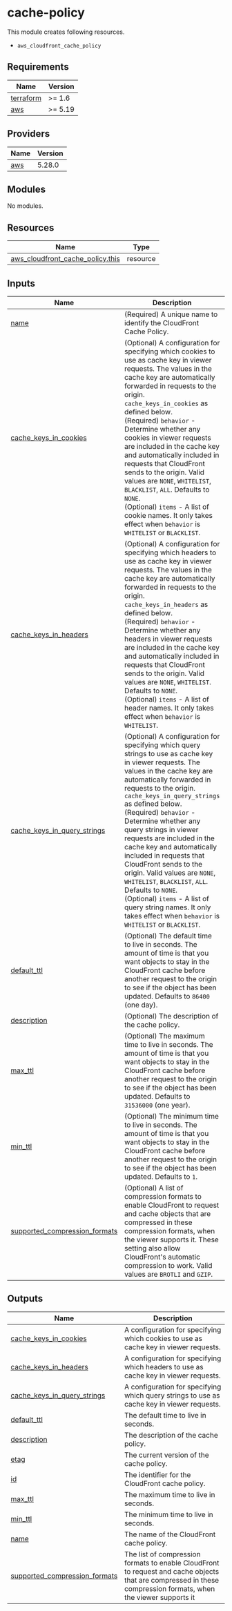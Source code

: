 # cache-policy

This module creates following resources.

- `aws_cloudfront_cache_policy`

<!-- BEGINNING OF PRE-COMMIT-TERRAFORM DOCS HOOK -->
## Requirements

| Name | Version |
|------|---------|
| <a name="requirement_terraform"></a> [terraform](#requirement\_terraform) | >= 1.6 |
| <a name="requirement_aws"></a> [aws](#requirement\_aws) | >= 5.19 |

## Providers

| Name | Version |
|------|---------|
| <a name="provider_aws"></a> [aws](#provider\_aws) | 5.28.0 |

## Modules

No modules.

## Resources

| Name | Type |
|------|------|
| [aws_cloudfront_cache_policy.this](https://registry.terraform.io/providers/hashicorp/aws/latest/docs/resources/cloudfront_cache_policy) | resource |

## Inputs

| Name | Description | Type | Default | Required |
|------|-------------|------|---------|:--------:|
| <a name="input_name"></a> [name](#input\_name) | (Required) A unique name to identify the CloudFront Cache Policy. | `string` | n/a | yes |
| <a name="input_cache_keys_in_cookies"></a> [cache\_keys\_in\_cookies](#input\_cache\_keys\_in\_cookies) | (Optional) A configuration for specifying which cookies to use as cache key in viewer requests. The values in the cache key are automatically forwarded in requests to the origin. `cache_keys_in_cookies` as defined below.<br>    (Required) `behavior` - Determine whether any cookies in viewer requests are included in the cache key and automatically included in requests that CloudFront sends to the origin. Valid values are `NONE`, `WHITELIST`, `BLACKLIST`, `ALL`. Defaults to `NONE`.<br>    (Optional) `items` - A list of cookie names. It only takes effect when `behavior` is `WHITELIST` or `BLACKLIST`. | <pre>object({<br>    behavior = optional(string, "NONE")<br>    items    = optional(set(string), [])<br>  })</pre> | `{}` | no |
| <a name="input_cache_keys_in_headers"></a> [cache\_keys\_in\_headers](#input\_cache\_keys\_in\_headers) | (Optional) A configuration for specifying which headers to use as cache key in viewer requests. The values in the cache key are automatically forwarded in requests to the origin. `cache_keys_in_headers` as defined below.<br>    (Required) `behavior` - Determine whether any headers in viewer requests are included in the cache key and automatically included in requests that CloudFront sends to the origin. Valid values are `NONE`, `WHITELIST`. Defaults to `NONE`.<br>    (Optional) `items` - A list of header names. It only takes effect when `behavior` is `WHITELIST`. | <pre>object({<br>    behavior = optional(string, "NONE")<br>    items    = optional(set(string), [])<br>  })</pre> | `{}` | no |
| <a name="input_cache_keys_in_query_strings"></a> [cache\_keys\_in\_query\_strings](#input\_cache\_keys\_in\_query\_strings) | (Optional) A configuration for specifying which query strings to use as cache key in viewer requests. The values in the cache key are automatically forwarded in requests to the origin. `cache_keys_in_query_strings` as defined below.<br>    (Required) `behavior` - Determine whether any query strings in viewer requests are included in the cache key and automatically included in requests that CloudFront sends to the origin. Valid values are `NONE`, `WHITELIST`, `BLACKLIST`, `ALL`. Defaults to `NONE`.<br>    (Optional) `items` - A list of query string names. It only takes effect when `behavior` is `WHITELIST` or `BLACKLIST`. | <pre>object({<br>    behavior = optional(string, "NONE")<br>    items    = optional(set(string), [])<br>  })</pre> | `{}` | no |
| <a name="input_default_ttl"></a> [default\_ttl](#input\_default\_ttl) | (Optional) The default time to live in seconds. The amount of time is that you want objects to stay in the CloudFront cache before another request to the origin to see if the object has been updated. Defaults to `86400` (one day). | `number` | `86400` | no |
| <a name="input_description"></a> [description](#input\_description) | (Optional) The description of the cache policy. | `string` | `"Managed by Terraform."` | no |
| <a name="input_max_ttl"></a> [max\_ttl](#input\_max\_ttl) | (Optional) The maximum time to live in seconds. The amount of time is that you want objects to stay in the CloudFront cache before another request to the origin to see if the object has been updated. Defaults to `31536000` (one year). | `number` | `31536000` | no |
| <a name="input_min_ttl"></a> [min\_ttl](#input\_min\_ttl) | (Optional) The minimum time to live in seconds. The amount of time is that you want objects to stay in the CloudFront cache before another request to the origin to see if the object has been updated. Defaults to `1`. | `number` | `1` | no |
| <a name="input_supported_compression_formats"></a> [supported\_compression\_formats](#input\_supported\_compression\_formats) | (Optional) A list of compression formats to enable CloudFront to request and cache objects that are compressed in these compression formats, when the viewer supports it. These setting also allow CloudFront's automatic compression to work. Valid values are `BROTLI` and `GZIP`. | `set(string)` | <pre>[<br>  "BROTLI",<br>  "GZIP"<br>]</pre> | no |

## Outputs

| Name | Description |
|------|-------------|
| <a name="output_cache_keys_in_cookies"></a> [cache\_keys\_in\_cookies](#output\_cache\_keys\_in\_cookies) | A configuration for specifying which cookies to use as cache key in viewer requests. |
| <a name="output_cache_keys_in_headers"></a> [cache\_keys\_in\_headers](#output\_cache\_keys\_in\_headers) | A configuration for specifying which headers to use as cache key in viewer requests. |
| <a name="output_cache_keys_in_query_strings"></a> [cache\_keys\_in\_query\_strings](#output\_cache\_keys\_in\_query\_strings) | A configuration for specifying which query strings to use as cache key in viewer requests. |
| <a name="output_default_ttl"></a> [default\_ttl](#output\_default\_ttl) | The default time to live in seconds. |
| <a name="output_description"></a> [description](#output\_description) | The description of the cache policy. |
| <a name="output_etag"></a> [etag](#output\_etag) | The current version of the cache policy. |
| <a name="output_id"></a> [id](#output\_id) | The identifier for the CloudFront cache policy. |
| <a name="output_max_ttl"></a> [max\_ttl](#output\_max\_ttl) | The maximum time to live in seconds. |
| <a name="output_min_ttl"></a> [min\_ttl](#output\_min\_ttl) | The minimum time to live in seconds. |
| <a name="output_name"></a> [name](#output\_name) | The name of the CloudFront cache policy. |
| <a name="output_supported_compression_formats"></a> [supported\_compression\_formats](#output\_supported\_compression\_formats) | The list of compression formats to enable CloudFront to request and cache objects that are compressed in these compression formats, when the viewer supports it |
<!-- END OF PRE-COMMIT-TERRAFORM DOCS HOOK -->
